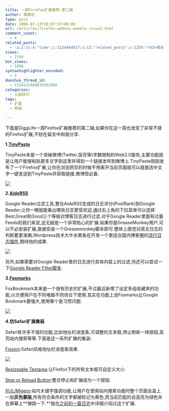 ```yaml
---
title: 一周Firefox扩展推荐-第二辑
author: 摩摩诘
type: post
date: 2008-07-13T10:07:57+00:00
url: /articles/firefox-addons-weekly-issue2.html
comment_count:
  - 4
related_posts:
  - 'a:2:{s:4:"time";i:1224844917;s:13:"related_posts";s:1259:"<h3>相关日志</h3><ul class="related_post"><li><a href="http://www.digglife.cn/articles/firefox-addons-weekly-issue3.html" title="一周Firefox扩展推荐-第三辑">一周Firefox扩展推荐-第三辑</a></li><li><a href="http://www.digglife.cn/articles/firefox-addons-weekly-issue1.html" title="一周Firefox扩展推荐-第一辑">一周Firefox扩展推荐-第一辑</a></li><li><a href="http://www.digglife.cn/articles/social-web-firefox-yoono.html" title="社会化浏览器扩展Yoono">社会化浏览器扩展Yoono</a></li><li><a href="http://www.digglife.cn/articles/add-google-toolbar-functions-firefox3.html" title="给Firefox 3添加Google Toolbar的功能">给Firefox 3添加Google Toolbar的功能</a></li><li><a href="http://www.digglife.cn/articles/firefox-addons-new-site.html" title="Firefox 3附加软件页面预览">Firefox 3附加软件页面预览</a></li><li><a href="http://www.digglife.cn/articles/creat-a-ultimate-web-development-tool-with-firefox.html" title="让Firefox变成终极网页设计工具">让Firefox变成终极网页设计工具</a></li><li><a href="http://www.digglife.cn/articles/firefox-universal-uploader.html" title="Firefox:全能上传扩展FireUploader">Firefox:全能上传扩展FireUploader</a></li></ul>";}'
views:
  - 2744
bot_views:
  - 1898
syntaxhighlighter_encoded:
  - 1
duoshuo_thread_id:
  - 1154125469839262090
categories:
  - 火狐技巧
tags:
  - 扩展
  - 特辑

---
```

下面是DiggLife一周Firefox扩展推荐的第二辑,如果你在这一周也发现了非常不错的Firefox扩展,不妨在留言中和我分享.

<!--more-->

**1.<a title="TinyPaste扩展" href="http://tinypaste.com/extension/index.htm" target="_blank">TinyPaste</a>**

TinyPaste本是一个突破微博(Twitter,饭否等)字数限制的Web2.0服务,主要功能就是让用户能够粘贴更多文字到这里并得到一个链接发布到微博上.TinyPaste刚刚发布了一个Firefox扩展,让你在浏览网页的时候不用离开当前页面就可以直接选中文字一键发送到TinyPaste并获取链接,微博控必备.
  
[![][1]][2]

**2.<a title="AideRSS扩展" href="http://gr.aiderss.com/" target="_blank">AideRSS</a>**

Google Reader过滤工具,整合AideRSS生成的日志评分(PostRank)到Google Reader,让你一眼就能看出哪些日志更受欢迎,通过右上角的下拉菜单可以选择Best,Great和Good三个等级对博客日志进行过滤.对于Google Reader里面有过量Feeds的我们来说,这无疑是一个非常贴心的扩展.如果你是GreaseMonkey用户,可以不必安装扩展,直接安装一个Greasemonkey脚本即可.整体上感觉对英文日志的判断要更准确,Wordpress技术大牛水煮鱼在开发一个更适合国内博客圈的<a title="流行日志" href="http://fairyfish.net/2008/07/03/popular-post/" target="_blank">流行日志插件</a>,期待他的成果.
  
[![][3]][4]
  
另外,如果需要对Google Reader里的日志进行具体内容上的过滤,你还可以尝试一下<a title="Google Reader内容过滤扩展" href="http://userscripts.org/scripts/show/23671" target="_blank">Google Reader Filter脚本</a>.

**3.<a title="Foxmarks扩展" href="https://addons.mozilla.org/en-US/firefox/addon/2410" target="_blank">Foxmarks</a>**

FoxBookmark本来是一个很有历史的扩展,不过最近新增了设定多组收藏夹的功能,以方便用户在不同电脑不同场合下使用.其实在功能上说Foxmarks比Google Bookmark要强大,使用哪个是习惯问题.
  
[![][5]][6]

**4.仿Safari扩展集装**

Safari有许多不错的功能,比如地址栏进度条,可调整的文本框,停止刷新一体按钮,高亮站内搜索等等.下面是这一系列扩展的集装:

<a title="Safari进度条效果扩展" href="https://addons.mozilla.org/en-US/firefox/addon/1951" target="_blank">Fission</a>:Safari风格地址栏进度条效果.
  
[![][7]][8]
  
<a title="可调整文本框扩展" href="https://addons.mozilla.org/en-US/firefox/addon/3818" target="_blank">Resizeable Textarea</a>:让Firefox下的所有文本框可自定义大小.

<a title="停止和刷新按钮整合扩展" href="https://addons.mozilla.org/en-US/firefox/addon/313" target="_blank">Stop or Reload Button</a>:整合停止和扩展成为一个按钮.

<a title="safari风格站内搜索扩展" href="https://addons.mozilla.org/en-US/firefox/addon/5239" target="_blank">XUL/Migero</a>:站内关键字强调功能,让用户在使用站内搜索功能时整个页面会盖上一层**灰色蒙版**,所有符合条件的文字都被标记为黄色,而当前匹配的会高亮为绿色并在屏幕上**弹跳一下.**我在<a title="给Firefox加上Safari风格的站内搜索效果" href="https://www.digglife.net/articles/add-safari-like-inline-search-to-firefox.html" target="_blank">之前的一篇日志</a>中详细介绍过这个扩展.

 [1]: http://digglife.qiniudn.com/wp-content/uploads/archive/tinypaste.png
 [2]: http://picasaweb.google.com/digglifeshow/oCzYfC/photo#5222426338730341394
 [3]: http://digglife.qiniudn.com/wp-content/uploads/archive/aiderss.png
 [4]: http://picasaweb.google.com/digglifeshow/oCzYfC/photo#5222430425963044850
 [5]: http://digglife.qiniudn.com/wp-content/uploads/archive/foxmarks-profile-settings.png
 [6]: http://picasaweb.google.com/digglifeshow/oCzYfC/photo#5222436650604318466
 [7]: http://digglife.qiniudn.com/qiniu/2574/image/078d8b71993c9e40c1bd742161fa0bde.png
 [8]: http://picasaweb.google.com/digglifeshow/oCzYfC/photo#5222426333190725522
